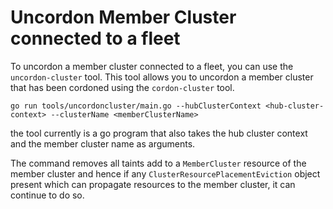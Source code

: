 # Uncordon Member Cluster connected to a fleet

To uncordon a member cluster connected to a fleet, you can use the `uncordon-cluster` tool. This tool allows you to 
uncordon a member cluster that has been cordoned using the `cordon-cluster` tool. 

```
go run tools/uncordoncluster/main.go --hubClusterContext <hub-cluster-context> --clusterName <memberClusterName>
```

the tool currently is a go program that also takes the hub cluster context and the member cluster name as arguments.

The command removes all taints add to a `MemberCluster` resource of the member cluster and hence if any 
`ClusterResourcePlacementEviction` object present which can propagate resources to the member cluster, it can continue 
to do so.
